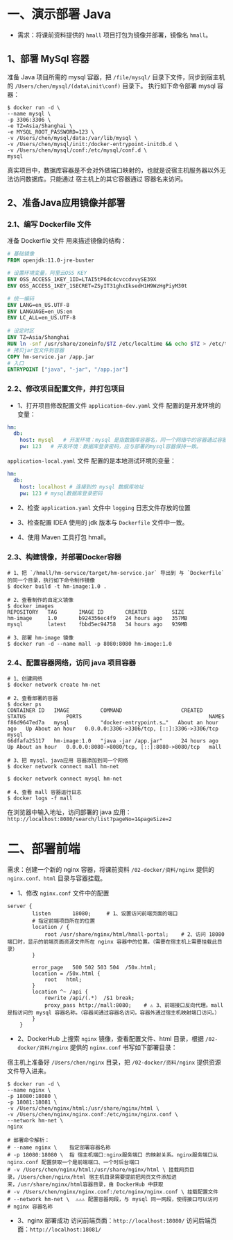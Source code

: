 # 一、演示部署 Java
- 需求：将课前资料提供的 `hmall` 项目打包为镜像并部署，镜像名 `hmall`。

## 1、部署 MySql 容器
准备 Java 项目所需的 mysql 容器，把 `/file/mysql/` 目录下文件，同步到宿主机的 `/Users/chen/mysql/(data\init\conf)` 目录下。
执行如下命令部署 mysql 容器：
```shell
$ docker run -d \
--name mysql \
-p 3306:3306 \
-e TZ=Asia/Shanghai \
-e MYSQL_ROOT_PASSWORD=123 \
-v /Users/chen/mysql/data:/var/lib/mysql \
-v /Users/chen/mysql/init:/docker-entrypoint-initdb.d \
-v /Users/chen/mysql/conf:/etc/mysql/conf.d \
mysql
```
真实项目中，数据库容器是不会对外做端口映射的，也就是说宿主机服务器以外无法访问数据库。只能通过 宿主机上的其它容器通过 容器名来访问。


## 2、准备Java应用镜像并部署

### 2.1、编写 Dockerfile 文件
准备 Dockerfile 文件 用来描述镜像的结构：
```Dockerfile
# 基础镜像
FROM openjdk:11.0-jre-buster

# 设置环境变量，阿里云OSS KEY
ENV OSS_ACCESS_1KEY_1ID=LTAI5tP6dc4cvccdvvySE39X
ENV OSS_ACCESS_1KEY_1SECRET=ZSyIT31ghxIksedH1H9WzHgPiyM30t

# 统一编码
ENV LANG=en_US.UTF-8
ENV LANGUAGE=en_US:en
ENV LC_ALL=en_US.UTF-8
 
# 设定时区
ENV TZ=Asia/Shanghai
RUN ln -snf /usr/share/zoneinfo/$TZ /etc/localtime && echo $TZ > /etc/timezone
# 拷贝jar包文件到容器
COPY hm-service.jar /app.jar
# 入口
ENTRYPOINT ["java", "-jar", "/app.jar"]
```

### 2.2、修改项目配置文件，并打包项目
* 1、打开项目修改配置文件
`application-dev.yaml` 文件 配置的是开发环境的变量：
```application-dev.yaml
hm:
  db:
    host: mysql   # 开发环境：mysql 是指数据库容器名，同一个网络中的容器通过容器名进行通信
    pw: 123   # 开发环境：数据库登录密码，应与部署的mysql容器保持一致。
```

`application-local.yaml` 文件 配置的是本地测试环境的变量：
```application-local.yaml
hm:
  db:
    host: localhost # 连接到的 mysql 数据库地址
    pw: 123 # mysql数据库登录密码
```

* 2、检查 `application.yaml` 文件中 `logging` 日志文件存放的位置

* 3、检查配置 IDEA 使用的 jdk 版本与 `Dockerfile` 文件中一致。

* 4、使用 Maven 工具打包 hmall。


### 2.3、构建镜像，并部署Docker容器
```shell
# 1、把 `/hmall/hm-service/target/hm-service.jar` 导出到 与 `Dockerfile` 的同一个目录，执行如下命令制作镜像
$ docker build -t hm-image:1.0 .

# 2、查看制作的自定义镜像
$ docker images
REPOSITORY   TAG       IMAGE ID       CREATED        SIZE
hm-image     1.0       b924356ec4f9   24 hours ago   357MB
mysql        latest    fbbd5ec94758   34 hours ago   939MB

# 3、部署 hm-image 镜像
$ docker run -d --name mall -p 8080:8080 hm-image:1.0
```

### 2.4、配置容器网络，访问 java 项目容器

```shell
# 1、创建网络
$ docker network create hm-net

# 2、查看部署的容器
$ docker ps 
CONTAINER ID   IMAGE          COMMAND                   CREATED             STATUS             PORTS                                         NAMES
f86d9647ed7a   mysql          "docker-entrypoint.s…"   About an hour ago   Up About an hour   0.0.0.0:3306->3306/tcp, [::]:3306->3306/tcp   mysql
66dfafa25117   hm-image:1.0   "java -jar /app.jar"      24 hours ago        Up About an hour   0.0.0.0:8080->8080/tcp, [::]:8080->8080/tcp   mall

# 3、把 mysql、java应用 容器添加到同一个网络
$ docker network connect mall hm-net
 
$ docker network connect mysql hm-net

# 4、查看 mall 容器运行日志
$ docker logs -f mall
```

在浏览器中输入地址，访问部署的 java 应用：`http://localhost:8080/search/list?pageNo=1&pageSize=2`


# 二、部署前端
需求：创建一个新的 nginx 容器，将课前资料 `/02-docker/资料/nginx` 提供的 `nginx.conf、html` 目录与容器挂载。

* 1、修改 `nginx.conf` 文件中的配置
```
server {
        listen       18080;     # 1、设置访问前端页面的端口
        # 指定前端项目所在的位置
        location / {
            root /usr/share/nginx/html/hmall-portal;    # 2、访问 18080 端口时，显示的前端页面资源文件所在 nginx 容器中的位置。（需要在宿主机上需要挂载此目录）
        }

        error_page   500 502 503 504  /50x.html;
        location = /50x.html {
            root   html;
        }
        location ^~ /api {
            rewrite /api/(.*)  /$1 break;
            proxy_pass http://mall:8080;    # ⚠️ 3、前端接口反向代理。mall 是指访问的 mysql 容器名称。（容器间通过容器名访问，容器外通过宿主机映射端口访问。）
        }
    }
```

* 2、DockerHub 上搜索 `nginx` 镜像，查看配置文件、html 目录，根据 `/02-docker/资料/nginx` 提供的 `nginx.conf` 书写如下部署目录：

宿主机上准备好 `/Users/chen/nginx` 目录，把 `/02-docker/资料/nginx` 提供资源文件导入进来。

```shell
$ docker run -d \
--name nginx \
-p 18080:18080 \
-p 18081:18081 \
-v /Users/chen/nginx/html:/usr/share/nginx/html \
-v /Users/chen/nginx/nginx.conf:/etc/nginx/nginx.conf \
--network hm-net \
nginx

# 部署命令解析：
# --name nginx \    指定部署容器名称
# -p 18080:18080 \  指 宿主机端口:nginx服务端口 的映射关系。nginx服务端口从 nginx.conf 配置获取一个是前端端口、一个时后台端口
# -v /Users/chen/nginx/html:/usr/share/nginx/html \ 挂载网页目录，/Users/chen/nginx/html 宿主机目录需要提前把网页文件添加进来，/usr/share/nginx/html容器目录，由 DockerHub 中获取
# -v /Users/chen/nginx/nginx.conf:/etc/nginx/nginx.conf \ 挂载配置文件
# --network hm-net \  ⚠️⚠️⚠️ 配置容器网段，与 mysql 同一网段，使得接口可以访问
# nginx 容器名称
```

* 3、nginx 部署成功
访问前端页面：`http://localhost:18080/`
访问后端页面：`http://localhost:18081/`


